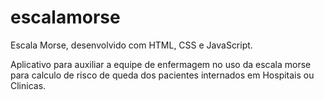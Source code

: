 # escalamorse

Escala Morse, desenvolvido com HTML, CSS e JavaScript.

Aplicativo para auxiliar a equipe de enfermagem no uso da escala morse para calculo de risco de queda dos pacientes internados em Hospitais ou Clinicas.
